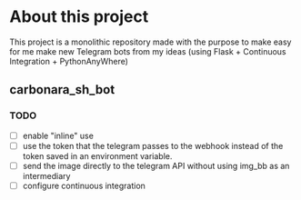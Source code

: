# About this project

This project is a monolithic repository made with the purpose to make easy for me make new Telegram bots from my ideas (using Flask + Continuous Integration + PythonAnyWhere)

## carbonara_sh_bot
### TODO

- [ ] enable "inline" use
- [ ] use the token that the telegram passes to the webhook instead of the token saved in an environment variable.
- [ ] send the image directly to the telegram API without using img_bb as an intermediary
- [ ] configure continuous integration